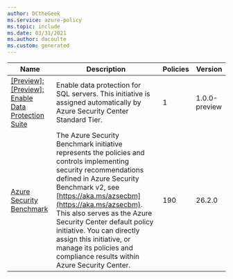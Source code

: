 ```yaml
---
author: DCtheGeek
ms.service: azure-policy
ms.topic: include
ms.date: 03/31/2021
ms.author: dacoulte
ms.custom: generated
---
```


|Name |Description |Policies |Version |
|---|---|---|---|
|[\[Preview\]: \[Preview\]: Enable Data Protection Suite](https://github.com/Azure/azure-policy/blob/master/built-in-policies/policySetDefinitions/Security%20Center/ASC_DataProtection.json) |Enable data protection for SQL servers. This initiative is assigned automatically by Azure Security Center Standard Tier. |1 |1.0.0-preview |
|[Azure Security Benchmark](https://github.com/Azure/azure-policy/blob/master/built-in-policies/policySetDefinitions/Security%20Center/AzureSecurityCenter.json) |The Azure Security Benchmark initiative represents the policies and controls implementing security recommendations defined in Azure Security Benchmark v2, see [https://aka.ms/azsecbm](https://aka.ms/azsecbm). This also serves as the Azure Security Center default policy initiative. You can directly assign this initiative, or manage its policies and compliance results within Azure Security Center. |190 |26.2.0 |
